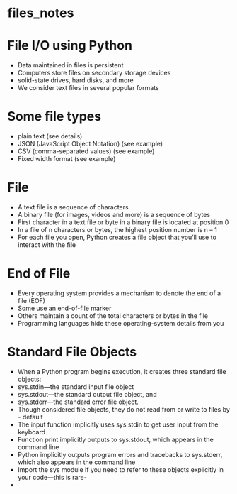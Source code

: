 # files_notes
# File I/O using Python
- Data maintained in files is persistent
- Computers store files on secondary storage devices
- solid-state drives, hard disks, and more
- We consider text files in several popular formats
# Some file types
- plain text (see details)
- JSON (JavaScript Object Notation) (see example)
- CSV (comma-separated values) (see example)
- Fixed width format (see example)
# File
- A text file is a sequence of characters
- A binary file (for images, videos and more) is a sequence of bytes
- First character in a text file or byte in a binary file is located at position 0
- In a file of n characters or bytes, the highest position number is n – 1
- For each file you open, Python creates a file object that you’ll use to interact with the file
# End of File
- Every operating system provides a mechanism to denote the end of a file (EOF)
- Some use an end-of-file marker
- Others maintain a count of the total characters or bytes in the file
- Programming languages hide these operating-system details from you
# Standard File Objects
- When a Python program begins execution, it creates three standard file objects:
- sys.stdin—the standard input file object
- sys.stdout—the standard output file object, and
- sys.stderr—the standard error file object.
- Though considered file objects, they do not read from or write to files by - default
- The input function implicitly uses sys.stdin to get user input from the keyboard
- Function print implicitly outputs to sys.stdout, which appears in the command line
- Python implicitly outputs program errors and tracebacks to sys.stderr, which also appears in the command line
- Import the sys module if you need to refer to these objects explicitly in your code—this is rare-
- 
